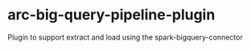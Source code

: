 # arc-big-query-pipeline-plugin
Plugin to support extract and load using the spark-bigquery-connector
